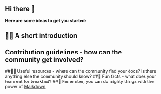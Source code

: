 ## Hi there 👋


**Here are some ideas to get you started:**

## 🙋‍♀️ A short introduction 
## Contribution guidelines - how can the community get involved?
##👩‍💻 Useful resources - where can the community find your docs? Is there anything else the community should know?
##🍿 Fun facts - what does your team eat for breakfast?
##🧙 Remember, you can do mighty things with the power of [Markdown](https://docs.github.com/github/writing-on-github/getting-started-with-writing-and-formatting-on-github/basic-writing-and-formatting-syntax)
